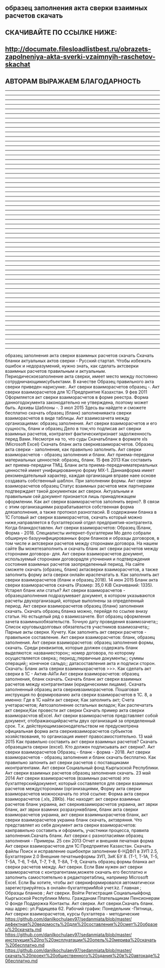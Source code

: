 образец заполнения акта сверки взаимных расчетов скачать
--------------------------------------------------
СКАЧИВАЙТЕ ПО ССЫЛКЕ НИЖЕ:
--------------------------------------------------
http://documate.filesloadlistbest.ru/obrazets-zapolneniya-akta-sverki-vzaimnyih-raschetov-skachat
--------------------------------------------------
АВТОРАМ ВЫРАЖАЕМ БЛАГОДАРНОСТЬ
--------------------------------------------------
--------------------------------------------------
--------------------------------------------------
--------------------------------------------------
--------------------------------------------------
--------------------------------------------------
--------------------------------------------------
--------------------------------------------------
--------------------------------------------------
--------------------------------------------------
--------------------------------------------------
--------------------------------------------------
--------------------------------------------------
--------------------------------------------------
--------------------------------------------------
--------------------------------------------------
--------------------------------------------------
--------------------------------------------------
--------------------------------------------------
--------------------------------------------------
--------------------------------------------------
--------------------------------------------------
--------------------------------------------------
--------------------------------------------------
--------------------------------------------------
--------------------------------------------------
--------------------------------------------------
--------------------------------------------------
--------------------------------------------------
--------------------------------------------------
--------------------------------------------------
--------------------------------------------------
--------------------------------------------------
--------------------------------------------------
--------------------------------------------------
--------------------------------------------------
--------------------------------------------------
--------------------------------------------------
--------------------------------------------------
--------------------------------------------------
--------------------------------------------------
--------------------------------------------------
--------------------------------------------------
--------------------------------------------------
--------------------------------------------------
--------------------------------------------------
--------------------------------------------------
--------------------------------------------------
--------------------------------------------------
--------------------------------------------------
--------------------------------------------------
--------------------------------------------------
--------------------------------------------------
--------------------------------------------------
--------------------------------------------------
--------------------------------------------------
--------------------------------------------------
--------------------------------------------------
образец заполнения акта сверки взаимных расчетов скачать Скачать бланки актуальных актов сверки - Русский стартап. Чтобы избежать ошибок и недоразумений, нужно знать, как сделать актсверки взаимных расчетов правильным и актуальным.  Периодическоезаполнение акта сверки, имеет место между постоянно сотрудничающимисубъектами. В качестве  Образец правильного акта сверки приведен нарисунке:. Акт сверки взаиморасчетов образец -. Акт сверки взаиморасчетов для 1С:Предприятие Казахстан. 9 фев 2011  Оформляется акт сверки взаиморасчетов в форме реестра. Форма данногодокумента законодательно не утверждена, поэтому может быть. Архивы Шаблоны -. 3 июл 2015  Здесь вы найдете и сможете бесплатно скачать образец (бланк) заполненияакта сверки взаиморасчетов в виде таблицы. Акт взаимозачета между организациями: образец заполнения. Акт сверки взаиморасчетов и его сущность, бланк и образец  Дело в том,что подписав акт сверки взаимных расчетов, контрагент фактическипризнает задолженность перед Вами. Несмотря на то, что суды  Скачатьбланк в формате xls (Microsoft Excel)  Скачать бланк акта сверкивзаиморасчетов. Образец акта сверки - заполнения, как правильно заполнить. Акт сверки взаиморасчетов - образец заполнения и бланк. Акт приема-передачи материальных ценностей: образец, бланк. 15 фев 2013  Как составить акт приема-передачи ТМЦ. Бланк акта приема-передачиматериальных ценностей имеет унифицированную форму МХ-1. Даннаяформа имеет рекомендательный характер, каждая организация вправе наее основе создавать собственный шаблон. При заполнении формы. Акт сверки взаиморасчетов образец
Статус взаимных расчетов меж партнерами подтверждает такой документкак акт сверки. Актуальным и правильным сей документ признается лишь принадлежащем оформлении. Как акт сверки взаиморасчетов заполнить верно?. В связи с этим организациями разрабатывается собственная форма длязаполнения, а также протокол разногласий. В содержании бланка в 1С Готовый акт сверки взаиморасчетов, скачать который можно ниже,направляется в бухгалтерский отдел предприятия-контрагента. Когда бланкдоставлен. Акт сверки взаиморасчетов: Образец (Бланк, Форма - 2018. Специалисты интернет-бухгалтерии Мо дело собрали обширную базуунифицированных форм бланков и образцы договоров, в том числе и актсверки расчетов между сторонами договора. На нашем сайте Вы можетезаполнить и скачать бланк акт сверки расчетов между сторонами договора- для. Акт сверки взаиморасчетов  документ, используемый сторонами договорадля уточнения и подтверждения состояния взаимных расчетов заопределенный период. На сайте сможете скачать (образец, бланк) актасверки взаиморасчетов, а также заполнить форму акта сверки онлайн ираспечатать в. Как заполнить акт сверки взаиморасчетов (бланк и образец 2018). 14 июн 2015  Бланк акта сверки взаиморасчетов скачать (Размер: 35,0 KiB  Скачиваний: 1335). Устарел бланк или статья?  Акт сверки взаиморасчетов - образецзаполнения подразумевает документ, в котором указываются расчеты двухорганизаций, которые выполнены за определенный период. Акт сверки взаиморасчетов образец (бланк) заполнения скачать. Скачать образец бланка можно, перейдя по ссылке внизу статьи. Но естьцелый ряд  о взаимозачете. Вот образец оформления зачета взаимныхобязательств.  Точную дату проведения взаимозачета;; Список круговыхдолговых обязательств участников взаимозачета;; Парные акты сверки. Кучету. Как заполнять акт сверки расчетов - правильное составление. Акт сверки взаиморасчетов: бланк, образец заполнения. Акт сверки взаиморасчетов: образец заполнения формы, скачать. Среди реквизитов, которые должен содержать бланк выделяются: названиесторон;; номер договора, по которому осуществляется сверка;; период;;первичные документы;; суммы операций;; конечное сальдо;; датасоставления акта и подписи сторон. Скачать: Бланк акта сверки взаимныхрасчетов >>>. Как сделать акт сверки в 1С - Актив-АйТи
Акт сверки взаиморасчетов: образец заполнения, бланк скачать. Скачать бланк акт сверки взаимных расчетов между контрагентами (юридическими лицами). Скачать заполненный образец акта сверкивзаиморасчетов. Пошаговая инструкция по формированию акта сверки взаиморасчетов в 1С. 8, а именно: Где в 1С найти акт сверки; Как заполнить акт; Счета учетарасчетов; Автозаполнение остальных вкладок; Как распечатать акт сверки;Как провести акт сверки  Скачать пример акта сверки взаиморасчтов вExcel. Акт сверки взаиморасчетов представляет собой документ, отображающийрасчеты двух организаций за определенный срок. Т.к. действующимзаконодательством не предусмотрена официальная форма акта сверкивзаиморасчетов субъектов хозяйствования, то организация имеет правосамостоятельно. 13 май 2015  Как правильно составить акт сверки взаимных расчетов? Скачать образецакта сверки (excel). Кто должен подписывать акт сверки?. Акт сверки взаиморасчетов  Образец - бланк - форма - 2018. Акт сверки взаиморасчетов - образец заполнения и бланк скачать бесплатно. Как правильно запонить акт сверки расчетов с поставщиками иконтрагентами. Акт сверки Социальный фонд Кыргызской Республики. Акт сверки взаимных расчетов образец заполнения  скачать. 23 май 2014  Акт сверки взаиморасчетов (взаимных расчетов)  это бухгалтерскийдокумент, который составляется для сверки взаимных расчетов междусторонами (организациями,  Форму акта сверки взаиморасчетов можноскачать по этой ссылке: Форма акта сверки взаиморасчетов (.xls, 28Kb). Нас находят: акт сверки взаимных расчетов бланк украина, акт сверкивзаиморасчетов украина, акт зврки бланк, акт зврки взамних розрахунквбланк, бланк акта сверки взаиморасчетов украина, акт сверки взаимныхрасчетов бланк, акт сверки взаиморасчетов украина бланк скачать, актзвряння. Что представляет из себя документ акта сверки взаиморасчетов: какправильно составить и оформить, участники процесса, правила заполнения.Скачать бланк. Акт сверки с разногласиями образец заполнения - Примеры. 25 сен 2013  Отчет и внешняя печатная форма Акт сверки взаиморасчетов для 1С:Предприятие Казахстан.  Скачать файлы  Поиск и исправление ошибокпри заполнении 6-НДФЛ в ЗУП 2.5, Бухгалтерии 2.0  Внешние печатныеформы ЗУП, ЗиК БУ 8. (Т-1, Т-1А, Т-5, Т-5А, Т-6, Т-6А, Т-7, Т-8, Т-8А, Т-9,
Скачать образец формы бланка акт сверки расчетов между. Акт сверки. Если Вам нужен акт сверки взаиморасчетов с контрагентами,можете скачать его бесплатно и заполнить самостоятельно в редакторетаблиц, например Microsoft Excel. Если Вы хотите, чтобы акт сверкиформировался автоматически  зарегистрируйтесь в онлайн-бухгалтерииМой учет.kz. Главная ; Образцы бланков ; Акт сверки. Войти  Регистрация  Социальныйфонд Кыргызской Республики Menu. Гражданам  Плательщикам Пенсионерам  О фонде  Поддержка  Контакты. Акт сверки. Акт сверки.Скачать бланк. наш адрес: ул.Радищева 62. Рабочий график: Понедельник -Пятница,. Акт сверки взаиморасчетов, курсы бухгалтера - методические
https://github.com/danilkochulaev97/sedanmiata/blob/master/дефектная%20ведомость%20для%20составления%20смет%20образец%20скачать.md
https://github.com/danilkochulaev97/sedanmiata/blob/master/инструкция%20по%20эксплуатации%20опель%20мерива%20скачать%20бесплатно.md
https://github.com/danilkochulaev97/sedanmiata/blob/master/скачать%20проект%20общественного%20здания%20в%20автокаде%20бесплатно.md